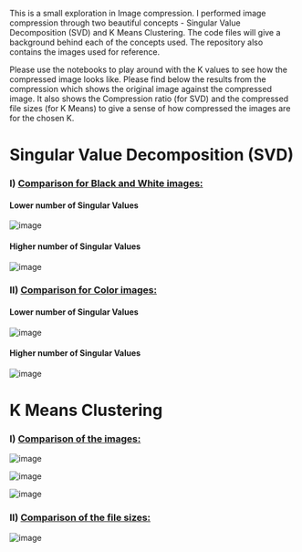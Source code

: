 This is a small exploration in Image compression. I performed image compression through two beautiful concepts - Singular Value Decomposition (SVD) and K Means Clustering.
The code files will give a background behind each of the concepts used. The repository also contains the images used for reference. 

Please use the notebooks to play around with the K values to see how the compressed image looks like. Please find below the results from the compression which shows the original image against the compressed image. It also shows the Compression ratio (for SVD) and the compressed file sizes (for K Means) to give a sense of how compressed the images are for the chosen K.

# Singular Value Decomposition (SVD)

### I) <ins>Comparison for Black and White images: </ins>

#### Lower number of Singular Values


![image](https://user-images.githubusercontent.com/104417912/201446022-594ff6f0-26c5-4036-81db-90b306d4ab51.png)


#### Higher number of Singular Values


![image](https://user-images.githubusercontent.com/104417912/201445538-b370a6df-a223-4a19-8886-d99f3ee63b37.png)

### II) <ins>Comparison for Color images: </ins>


#### Lower number of Singular Values


![image](https://user-images.githubusercontent.com/104417912/201447431-d6d4a767-cddc-470a-ac0c-220ba322c1a1.png)


#### Higher number of Singular Values


![image](https://user-images.githubusercontent.com/104417912/201446150-04741019-8bf3-4c3d-b60a-3bd0e7a3f932.png)


# K Means Clustering

### I) <ins>Comparison of the images: </ins>

![image](https://user-images.githubusercontent.com/104417912/201450344-91482d57-1af1-45e6-b2fd-ac822e705829.png)


![image](https://user-images.githubusercontent.com/104417912/201450355-30d9241b-84b8-4b5b-8525-c32f94f8235f.png)


![image](https://user-images.githubusercontent.com/104417912/201450372-47b5068b-5348-4472-9313-53d419f94270.png)

### II) <ins>Comparison of the file sizes: </ins>

![image](https://user-images.githubusercontent.com/104417912/201450536-544c370e-a63a-4102-83ce-ea00002fb28c.png)



